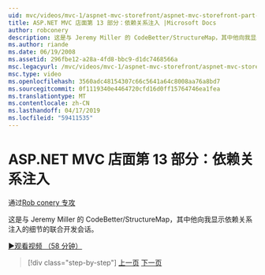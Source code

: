 ```yaml
---
uid: mvc/videos/mvc-1/aspnet-mvc-storefront/aspnet-mvc-storefront-part-13-dependency-injection
title: ASP.NET MVC 店面第 13 部分：依赖关系注入 |Microsoft Docs
author: robconery
description: 这是与 Jeremy Miller 的 CodeBetter/StructureMap，其中他向我显示依赖关系注入的细节的联合开发会话。
ms.author: riande
ms.date: 06/19/2008
ms.assetid: 296fbe12-a28a-4fd8-bbc9-d1dc7468566a
msc.legacyurl: /mvc/videos/mvc-1/aspnet-mvc-storefront/aspnet-mvc-storefront-part-13-dependency-injection
msc.type: video
ms.openlocfilehash: 3560adc48154307c66c5641a64c8008aa76a8bd7
ms.sourcegitcommit: 0f1119340e4464720cfd16d0ff15764746ea1fea
ms.translationtype: MT
ms.contentlocale: zh-CN
ms.lasthandoff: 04/17/2019
ms.locfileid: "59411535"
---
```

# <a name="aspnet-mvc-storefront-part-13-dependency-injection"></a>ASP.NET MVC 店面第 13 部分：依赖关系注入

通过[Rob conery 专攻](https://github.com/robconery)

这是与 Jeremy Miller 的 CodeBetter/StructureMap，其中他向我显示依赖关系注入的细节的联合开发会话。

[&#9654;观看视频 （58 分钟）](https://channel9.msdn.com/Blogs/ASP-NET-Site-Videos/aspnet-mvc-storefront-part-13-dependency-injection)

> [!div class="step-by-step"]
> [上一页](aspnet-mvc-storefront-part-12-mocking.md)
> [下一页](aspnet-mvc-storefront-part-14-rich-client-interaction.md)

